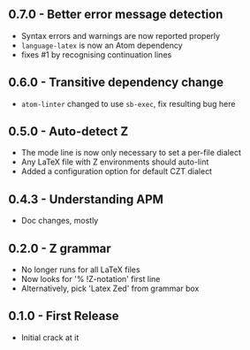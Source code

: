 ## 0.7.0 - Better error message detection
- Syntax errors and warnings are now reported properly
- `language-latex` is now an Atom dependency
- fixes #1 by recognising continuation lines

## 0.6.0 - Transitive dependency change
- `atom-linter` changed to use `sb-exec`, fix resulting bug here

## 0.5.0 - Auto-detect Z
- The mode line is now only necessary to set a per-file dialect
- Any LaTeX file with Z environments should auto-lint
- Added a configuration option for default CZT dialect

## 0.4.3 - Understanding APM
- Doc changes, mostly

## 0.2.0 - Z grammar
* No longer runs for all LaTeX files
* Now looks for '% !Z-notation' first line
* Alternatively, pick 'Latex Zed' from grammar box

## 0.1.0 - First Release
* Initial crack at it
